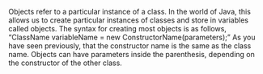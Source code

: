 Objects refer to a particular instance of a class. In the world of Java, this allows us to create particular instances of classes and store in variables called objects. The syntax for creating most objects is as follows, “ClassName variableName = new ConstructorName(parameters);” As you have seen previously, that the constructor name is the same as the class name. Objects can have parameters inside the parenthesis, depending on the constructor of the other class.

